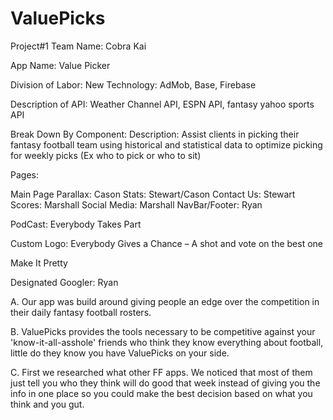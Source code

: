 # ValuePicks
Project#1
Team Name: Cobra Kai

App Name: Value Picker

Division of Labor:
New Technology: AdMob, Base, Firebase

Description of API: Weather Channel API, ESPN API, fantasy yahoo sports API

Break Down By Component:
Description: Assist clients in picking their fantasy football team using historical and statistical data to optimize picking for weekly picks (Ex who to pick or who to sit)

Pages:

Main Page Parallax: Cason
Stats: Stewart/Cason
Contact Us: Stewart
Scores: Marshall
Social Media: Marshall
NavBar/Footer: Ryan

PodCast: Everybody Takes Part

Custom Logo: Everybody Gives a Chance – A shot and vote on the best one

Make It Pretty

Designated Googler: Ryan

A. Our app was build around giving people an edge over the competition in their daily fantasy football rosters.

B.  ValuePicks provides the tools necessary to be competitive against your 'know-it-all-asshole' friends who think they know everything about football, little do they know you have ValuePicks on your side.

C. First we researched what other FF apps. We noticed that most of them just tell you who they think will do good that week instead of giving you the info in one place so you could make the best decision based on what you think and you gut.  
